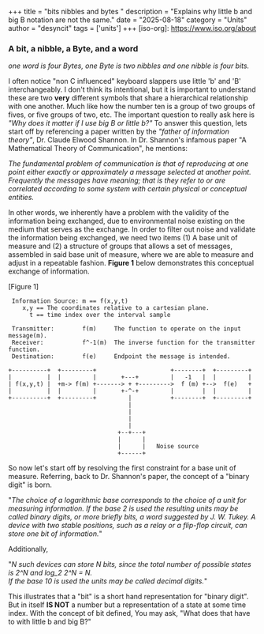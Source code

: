 +++
title = "bits nibbles and bytes "
description = "Explains why little b and big B notation are not the same."
date = "2025-08-18"
category = "Units"
author = "desyncit"
tags = ['units']
+++
[iso-org]: https://www.iso.org/about

### A bit, a nibble, a Byte, and a word

_one word is four Bytes, one Byte is two nibbles and one nibble is four bits._

I often notice "non C influenced" keyboard slappers use little 'b' and 'B' interchangeably. I don't think its intentional, but it is important to understand these are two __very__ different symbols that share a hierarchical relationship with one another. Much like how the number ten is a group of two groups of fives, or five groups of two, etc. The important question to really ask here is _"Why does it matter if I use big B or little b?"_ To answer this question, lets start off by referencing a paper written by the _"father of information theory"_, Dr. Claude Elwood Shannon. In Dr. Shannon's infamous paper "A Mathematical Theory of Communication", he mentions:

_The fundamental problem of communication is that of reproducing at one point either exactly or approximately a message selected at another point. Frequently the messages have meaning; that is they refer to or are correlated according to some system with certain physical or conceptual entities._

In other words, we inherently have a problem with the validity of the information being exchanged, due to environmental noise existing on the medium that serves as the exchange. In order to filter out noise and validate the information being exchanged, we need two items (1) A base unit of measure and (2) a structure of groups that allows a set of messages, assembled in said base unit of measure, where we are able to measure and adjust in a repeatable fashion. 
__Figure 1__ below demonstrates this conceptual exchange of information. 

[Figure 1]
~~~
 Information Source: m == f(x,y,t)  
    x,y == The coordinates relative to a cartesian plane.
      t == time index over the interval sample

 Transmitter:        f(m)     The function to operate on the input message(m).  
 Receiver:           f^-1(m)  The inverse function for the transmitter function.  
 Destination:        f(e)     Endpoint the message is intended.  

+----------+  +---------+                     +--------+  +---------+   
|          |  |         |       +---+         |   -1   |  |         |   
| f(x,y,t) |  +m-> f(m) +-------> + +--------->  f (m) +-->  f(e)   +   
|          |  |         |       +-^-+         |        |  |         |   
+----------+  +---------+         |           +--------+  +---------+   
                                  |                                    
                                  |                                    
                                  |
                                  |                                
                               +--+---+                                
                               |      |
                               |      |   Noise source
                               +------+                                
~~~ 

So now let's start off by resolving the first constraint for a base unit of measure. Referring, back to Dr. Shannon's paper, the concept of a "binary digit" is born.

"_The choice of a logarithmic base corresponds to the choice of a unit for measuring information. If the base 2 is used the resulting units may be called binary digits, or more briefly bits, a word suggested by J. W. Tukey. A device with two stable positions, such as a relay or a flip-flop circuit, can store one bit of information._"

Additionally,

"_N such devices can store N bits, since the total number of possible states is 2^N and log_2 2^N = N.   
 If the base 10 is used the units may be called decimal digits._"

This illustrates that a "bit" is a short hand representation for "binary digit". But in itself __IS NOT__ a number but a representation of a state at some time index. With the concept of bit defined, You may ask, "What does that have to with little b and big B?" 
